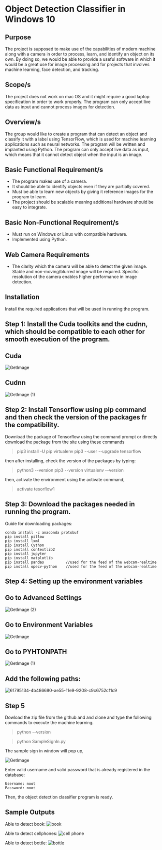 # **Object Detection Classifier in Windows 10**

## Purpose
The project is supposed to make use of the capabilities of modern machine along with a camera in order to process, learn, and identify an object on its own. By doing so, we would be able to provide a useful software in which it would be a great use for image processing and for projects that involves machine learning, face detection, and tracking. 

## Scope/s
The project does not work on mac OS and it might require a good laptop specification in order to work properly. The program can only accept live data as input and cannot process images for detection.

## Overview/s
The group would like to create a program that can detect an object and classify it with a label using TensorFlow, which is used for machine learning applications such as neural networks. The program will be written and implanted using Python. The program can only accept live data as input, which means that it cannot detect object when the input is an image.

## Basic Functional Requirement/s
- The program makes use of a camera. 
- It should be able to identify objects even if they are partially covered. 
- Must be able to learn new objects by giving it reference images for the program to learn. 
- The project should be scalable meaning additional hardware should be easy to integrate.

## Basic Non-Functional Requirement/s
- Must run on Windows or Linux with compatible hardware. 
- Implemented using Python. 

## Web Camera Requirements
- The clarity which the camera will be able to detect the given image. Stable and non-moving/blurred image will be required. Specific resolution of the camera enables higher performance in image detection. 

## Installation
Install the required applications that will be used in running the program.

## Step 1: Install the Cuda toolkits and the cudnn, which should be compatible to each other for smooth execution of the program.

## Cuda
![GetImage](https://user-images.githubusercontent.com/52278031/67069927-40317800-f1b1-11e9-8907-002f9352e623.jpeg)

## Cudnn
![GetImage (1)](https://user-images.githubusercontent.com/52278031/67069983-635c2780-f1b1-11e9-95ef-d1993d883c7d.jpeg)

## Step 2: Install Tensorflow using pip command and then check the version of the packages fr the compatibility.
Download the package of Tensorflow using the command prompt or directly download the package from the site using these commands
> pip3 install -U pip virtualenv pip3 --user --upgrade tensorflow

then after installing, check the version of the packages by typing:
> python3 --version pip3 --version virtualenv --version

then, activate the environment using the activate command,
> activate tesorflow1

## Step 3: Download the packages needed in running the program.
Guide for downloading packages:
```
conda install -c anaconda protobuf
pip install pillow
pip install lxml
pip install Cython
pip install contextlib2
pip install jupyter
pip install matplotlib
pip install pandas          //used for the feed of the webcam-realtime
pip install opecv-python    //used for the feed of the webcam-realtime
```
## Step 4: Setting up the environment variables
## Go to Advanced Settings
![GetImage (2)](https://user-images.githubusercontent.com/52278031/67071049-29405500-f1b4-11e9-8b76-8913d8f5d702.jpeg)

## Go to Environment Variables
![GetImage](https://user-images.githubusercontent.com/52278031/67071067-32c9bd00-f1b4-11e9-8376-6490ab8a4144.jpeg)

## Go to PYHTONPATH
![GetImage (1)](https://user-images.githubusercontent.com/52278031/67071126-57be3000-f1b4-11e9-8791-ecd5ba500404.jpeg)

## Add the following paths:
![61795134-4b486680-ae55-11e9-9208-c9c6752cf1c9](https://user-images.githubusercontent.com/52278031/67071487-43c6fe00-f1b5-11e9-8b5a-408088f015dc.jpg)

## Step 5
Dowload the zip file from the github and and clone and type the following commands to execute the machine learning.
> python --version

> python SampleSignIn.py

The sample sign in window will pop up,

![GetImage](https://user-images.githubusercontent.com/52278031/67071785-0a42c280-f1b6-11e9-98ad-840b468d3d35.png)

Enter valid username and valid password that is already registered in the database:
```
Username: noot
Password: noot
```
Then, the object detection classifier program is ready.

## Sample Outputs

Able to detect book:
![book](https://user-images.githubusercontent.com/52278031/67081439-b9d56000-f1c9-11e9-93cc-b03fade97485.png)

Able to detect cellphones:
![cell phone](https://user-images.githubusercontent.com/52278031/67081499-db364c00-f1c9-11e9-9410-227cb9385ef4.png)

Able to detect bottle:
![bottle](https://user-images.githubusercontent.com/52278031/67081547-f0ab7600-f1c9-11e9-82ec-a4a4f2a1b4f2.png)
